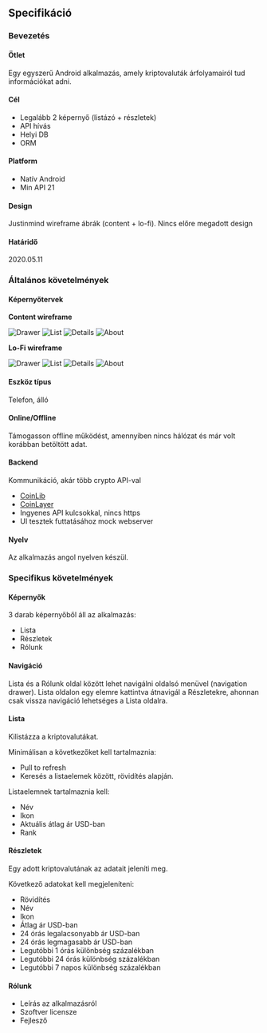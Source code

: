 ## Specifikáció

### Bevezetés

#### Ötlet

Egy egyszerű Android alkalmazás, amely kriptovaluták árfolyamairól tud információkat adni.

#### Cél

- Legalább 2 képernyő (listázó + részletek)
- API hívás
- Helyi DB
- ORM
    
#### Platform
    
- Natív Android
- Min API 21
    
#### Design

Justinmind wireframe ábrák (content + lo-fi).
Nincs előre megadott design
    
#### Határidő

2020.05.11
    
### Általános követelmények

#### Képernyőtervek

**Content wireframe**

![Drawer](/docs/images/content/Drawer.png)
![List](/docs/images/content/List.png)
![Details](/docs/images/content/Details.png)
![About](/docs/images/content/About.png)

**Lo-Fi wireframe**

![Drawer](/docs/images/lo-fi/Drawer.png)
![List](/docs/images/lo-fi/List.png)
![Details](/docs/images/lo-fi/Detail.png)
![About](/docs/images/lo-fi/About.png)
    
#### Eszköz típus

Telefon, álló
    
#### Online/Offline

Támogasson offline működést, amennyiben nincs hálózat és már volt korábban betöltött adat.
    
#### Backend

Kommunikáció, akár több crypto API-val
- [CoinLib](https://coinlib.io/)
- [CoinLayer](http://coinlayer.com/)
- Ingyenes API kulcsokkal, nincs https
- UI tesztek futtatásához mock webserver

#### Nyelv

Az alkalmazás angol nyelven készül.

### Specifikus követelmények

#### Képernyők

3 darab képernyőből áll az alkalmazás:
- Lista
- Részletek
- Rólunk

#### Navigáció

Lista és a Rólunk oldal között lehet navigálni oldalsó menüvel (navigation drawer). Lista oldalon egy elemre kattintva átnavigál a Részletekre, ahonnan csak vissza navigáció lehetséges a Lista oldalra.

#### Lista

Kilistázza a kriptovalutákat.

Minimálisan a következőket kell tartalmaznia:
- Pull to refresh
- Keresés a listaelemek között, rövidítés alapján.

Listaelemnek tartalmaznia kell:
- Név
- Ikon
- Aktuális átlag ár USD-ban
- Rank

#### Részletek

Egy adott kriptovalutának az adatait jeleníti meg.

Következő adatokat kell megjeleníteni:
- Rövidítés
- Név
- Ikon
- Átlag ár USD-ban
- 24 órás legalacsonyabb ár USD-ban
- 24 órás legmagasabb ár USD-ban
- Legutóbbi 1 órás különbség százalékban
- Legutóbbi 24 órás különbség százalékban
- Legutóbbi 7 napos különbség százalékban

#### Rólunk

- Leírás az alkalmazásról
- Szoftver licensze
- Fejlesző
